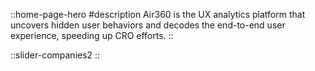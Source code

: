 ::home-page-hero
#description
Air360 is the UX analytics platform that uncovers hidden user behaviors and decodes the end-to-end  user experience, speeding up CRO efforts.
::

::slider-companies2
::

